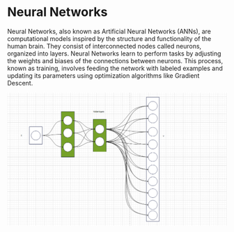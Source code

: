 # Neural Networks
Neural Networks, also known as Artificial Neural Networks (ANNs), are computational models inspired by the structure and functionality of the human brain. They consist of interconnected nodes called neurons, organized into layers. Neural Networks learn to perform tasks by adjusting the weights and biases of the connections between neurons. This process, known as training, involves feeding the network with labeled examples and updating its parameters using optimization algorithms like Gradient Descent.

![NeuralNetwroks](archi3.png)
